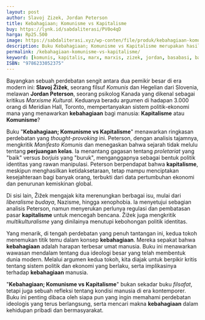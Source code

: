 ```yaml
---
layout: post
author: Slavoj Zizek, Jordan Peterson
title: Kebahagiaan; Komunisme vs Kapitalisme
buy: https://lynk.id/sabdaliterasi/PV0o4qD
harga: Rp25.500
image: https://sabdaliterasi.xyz/wp-conten/file/produk/kebahagiaan-komunisme-vs-kapitalisme.jpg
description: Buku Kebahagiaan; Komunisme vs Kapitalisme merupakan hasil perdebatan antara Slavoj Zizek, Jordan Peterson mengenai tentang ideologi masing-masing ant.
permalink: /kebahagiaan-komunisme-vs-kapitalisme/
keyword: [komunis, kapitalis, marx, marxis, zizek, jordan, basabasi, bahagia]
ISBN: "9786233052375"
---
```

<p>Bayangkan sebuah perdebatan sengit antara dua pemikir besar di era modern ini: <strong>Slavoj Žižek</strong>, seorang filsuf <em>Komunis</em> dan Hegelian dari Slovenia, melawan <strong>Jordan Peterson</strong>, seorang psikolog Kanada yang dikenal sebagai kritikus <em>Marxisme Kultural</em>. Keduanya beradu argumen di hadapan 3.000 orang di Meridian Hall, Toronto, mempertanyakan sistem politik-ekonomi mana yang menawarkan <strong>kebahagiaan</strong> bagi manusia: <strong>Kapitalisme</strong> atau <strong>Komunisme</strong>?</p><p>Buku "<strong>Kebahagiaan; Komunisme vs Kapitalisme</strong>" menawarkan ringkasan perdebatan yang <em>thought-provoking</em> ini. Peterson, dengan analisis tajamnya, mengkritik <em>Manifesto Komunis</em> dan menegaskan bahwa sejarah tidak melulu tentang <strong>perjuangan kelas</strong>. Ia menantang gagasan tentang <em>proletariat</em> yang "baik" versus <em>borjuis</em> yang "buruk", menganggapnya sebagai bentuk politik identitas yang rawan manipulasi. Peterson berpendapat bahwa <strong>kapitalisme</strong>, meskipun menghasilkan ketidaksetaraan, tetap mampu menciptakan kesejahteraan bagi banyak orang, terbukti dari data pertumbuhan ekonomi dan penurunan kemiskinan global.</p><p>Di sisi lain, Žižek mengajak kita merenungkan berbagai isu, mulai dari <em>liberalisme budaya</em>, Nazisme, hingga xenophobia. Ia menyetujui sebagian analisis Peterson, namun menyerukan perlunya regulasi dan pembatasan pasar <strong>kapitalisme</strong> untuk mencegah bencana. Žižek juga mengkritik <em>multikulturalisme</em> yang dinilainya menutupi kebohongan politik identitas.</p><p>Yang menarik, di tengah perdebatan yang penuh tantangan ini, kedua tokoh menemukan titik temu dalam konsep <strong>kebahagiaan</strong>. Mereka sepakat bahwa <strong>kebahagiaan</strong> adalah harapan terbesar umat manusia. Buku ini menawarkan wawasan mendalam tentang dua ideologi besar yang telah membentuk dunia modern. Melalui argumen kedua tokoh, kita diajak untuk berpikir kritis tentang sistem politik dan ekonomi yang berlaku, serta implikasinya terhadap <strong>kebahagiaan</strong> manusia.</p><p>"<strong>Kebahagiaan; Komunisme vs Kapitalisme</strong>" bukan sekadar buku <em>filsafat</em>, tetapi juga sebuah refleksi tentang kondisi manusia di era kontemporer. Buku ini penting dibaca oleh siapa pun yang ingin memahami perdebatan ideologis yang terus berlangsung, serta mencari makna <strong>kebahagiaan</strong> dalam kehidupan pribadi dan bermasyarakat.</p>
